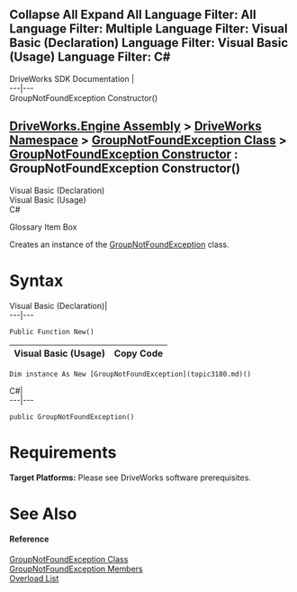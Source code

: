 Collapse All Expand All Language Filter: All  Language Filter: Multiple  Language Filter: Visual Basic (Declaration) Language Filter: Visual Basic (Usage) Language Filter: C#  
---  
DriveWorks SDK Documentation  |   
---|---  
GroupNotFoundException Constructor()   
  
[DriveWorks.Engine Assembly](topic2156.md) > [DriveWorks Namespace](topic2159.md) > [GroupNotFoundException Class](topic3180.md) > [GroupNotFoundException Constructor](topic3186.md) : GroupNotFoundException Constructor()  
---  
  
Visual Basic (Declaration)    
Visual Basic (Usage)    
C# 

Glossary Item Box

Creates an instance of the [GroupNotFoundException](topic3180.md) class. 

# Syntax

Visual Basic (Declaration)|   
---|---  
      
    
    Public Function New()  
  
Visual Basic (Usage)| Copy Code  
---|---  
      
    
    Dim instance As New [GroupNotFoundException](topic3180.md)()  
  
C#|   
---|---  
      
    
    public GroupNotFoundException()  
  
# Requirements

**Target Platforms:** Please see DriveWorks software prerequisites.

# See Also

#### Reference

[GroupNotFoundException Class](topic3180.md)   
[GroupNotFoundException Members](topic3181.md)   
[Overload List](topic3186.md)


